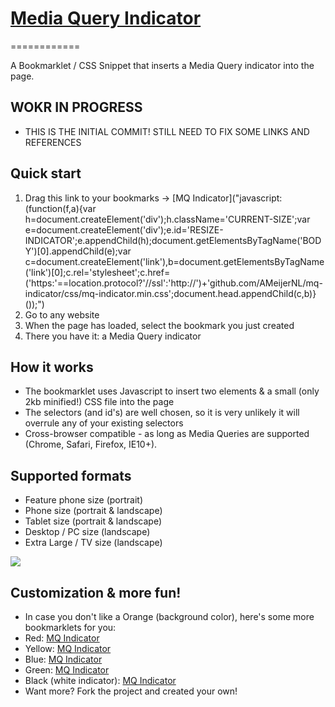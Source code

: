 # [Media Query Indicator](https://github.com/AMeijerNL/mq-indicator)
============

A Bookmarklet / CSS Snippet that inserts a Media Query indicator into the page.


## WOKR IN PROGRESS

* THIS IS THE INITIAL COMMIT! STILL NEED TO FIX SOME LINKS AND REFERENCES

## Quick start

1. Drag this link to your bookmarks -> [MQ Indicator]("javascript:(function(f,a){var h=document.createElement('div');h.className='CURRENT-SIZE';var e=document.createElement('div');e.id='RESIZE-INDICATOR';e.appendChild(h);document.getElementsByTagName('BODY')[0].appendChild(e);var c=document.createElement('link'),b=document.getElementsByTagName('link')[0];c.rel='stylesheet';c.href=('https:'==location.protocol?'//ssl':'http://')+'github.com/AMeijerNL/mq-indicator/css/mq-indicator.min.css';document.head.appendChild(c,b)}());")
2. Go to any website 
3. When the page has loaded, select the bookmark you just created
4. There you have it: a Media Query indicator 


## How it works

* The bookmarklet uses Javascript to insert two elements & a small (only 2kb minified!) CSS file into the page
* The selectors (and id's) are well chosen, so it is very unlikely it will overrule any of your existing selectors
* Cross-browser compatible - as long as Media Queries are supported (Chrome, Safari, Firefox, IE10+).


## Supported formats

* Feature phone size (portrait)
* Phone size (portrait & landscape)
* Tablet size (portrait & landscape)
* Desktop / PC size (landscape)
* Extra Large / TV size (landscape)

![](https://raw.github.com/AMeijerNL/mq-indicator/img/indicators.png)


## Customization & more fun!

* In case you don't like a Orange (background color), here's some more bookmarklets for you:
* Red: [MQ Indicator](https://github.com/AMeijerNL/mq-indicator/js/mq-indicator.js)
* Yellow: [MQ Indicator](https://github.com/AMeijerNL/mq-indicator/js/mq-indicator.js)
* Blue: [MQ Indicator](https://github.com/AMeijerNL/mq-indicator/js/mq-indicator.js)
* Green: [MQ Indicator](https://github.com/AMeijerNL/mq-indicator/js/mq-indicator.js)
* Black (white indicator): [MQ Indicator](https://github.com/AMeijerNL/mq-indicator/js/mq-indicator.js)
* Want more? Fork the project and created your own!

